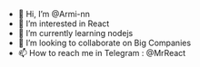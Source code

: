 - 👋 Hi, I’m @Armi-nn                              
- 👀 I’m interested in React                                      
- 🌱 I’m currently learning nodejs                           
- 💞️ I’m looking to collaborate on Big Companies                           
- 📫 How to reach me in Telegram : @MrReact                                 
<!--- 
Armi-nn/Armi-nn is a ✨ special ✨ repository because its `README.md` (this file) appears on your GitHub profile.
You can click the Preview link to take a look at your changes.
--->
